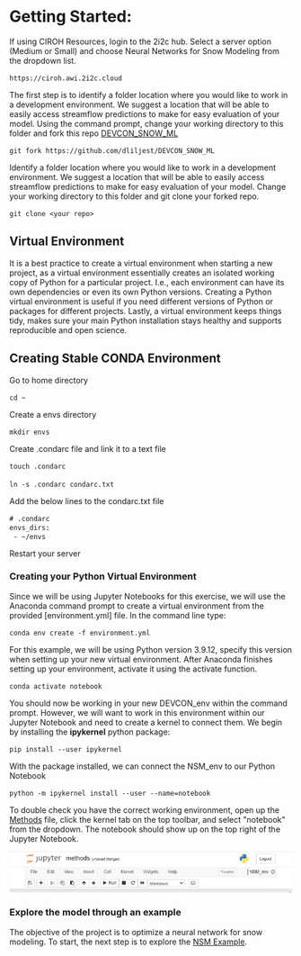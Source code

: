 
# Getting Started:

If using CIROH Resources, login to the 2i2c hub. Select a server option (Medium or Small) and choose Neural Networks for Snow Modeling from the dropdown list. 
    
    https://ciroh.awi.2i2c.cloud
    
The first step is to identify a folder location where you would like to work in a development environment.
We suggest a location that will be able to easily access streamflow predictions to make for easy evaluation of your model.
Using the command prompt, change your working directory to this folder and fork this repo [DEVCON_SNOW_ML](https://github.com/dliljest/DEVCON_SNOW_ML)

    git fork https://github.com/dliljest/DEVCON_SNOW_ML

Identify a folder location where you would like to work in a development environment.
We suggest a location that will be able to easily access streamflow predictions to make for easy evaluation of your model.
Change your working directory to this folder and git clone your forked repo. 

    git clone <your repo>

## Virtual Environment
It is a best practice to create a virtual environment when starting a new project, as a virtual environment essentially creates an isolated working copy of Python for a particular project. 
I.e., each environment can have its own dependencies or even its own Python versions.
Creating a Python virtual environment is useful if you need different versions of Python or packages for different projects.
Lastly, a virtual environment keeps things tidy, makes sure your main Python installation stays healthy and supports reproducible and open science.

## Creating Stable CONDA Environment
Go to home directory
```
cd ~
```
Create a envs directory
```
mkdir envs
```
Create .condarc file and link it to a text file
```
touch .condarc

ln -s .condarc condarc.txt
```
Add the below lines to the condarc.txt file
```
# .condarc
envs_dirs:
 - ~/envs
```
Restart your server

### Creating your Python Virtual Environment
Since we will be using Jupyter Notebooks for this exercise, we will use the Anaconda command prompt to create a virtual environment from the provided [environment.yml] file. 
In the command line type: 

    conda env create -f environment.yml

For this example, we will be using Python version 3.9.12, specify this version when setting up your new virtual environment.
After Anaconda finishes setting up your environment, activate it using the activate function.

    conda activate notebook 

You should now be working in your new DEVCON_env within the command prompt. 
However, we will want to work in this environment within our Jupyter Notebook and need to create a kernel to connect them.
We begin by installing the **ipykernel** python package:

    pip install --user ipykernel

With the package installed, we can connect the NSM_env to our Python Notebook

    python -m ipykernel install --user --name=notebook 

To double check you have the correct working environment, open up the [Methods](./workbook/NSM_Example/methods.ipynb) file, click the kernel tab on the top toolbar, and select "notebook" from the dropdown. 
The notebook should show up on the top right of the Jupyter Notebook.

![environment](./workbook/NSM_Example/Images/NSM-Kernel.JPG)

### Explore the model through an example

The objective of the project is to optimize a neural network for snow modeling.
To start, the next step is to explore the [NSM Example](./workbook/NSM_Example/methods.ipynb).
